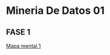# Mineria De Datos 01

## FASE 1

[Mapa mental 1](https://github.com/Britany01/MineriaDeDatos/blob/main/MapaMental_1_1852645%20(1).pdf)

